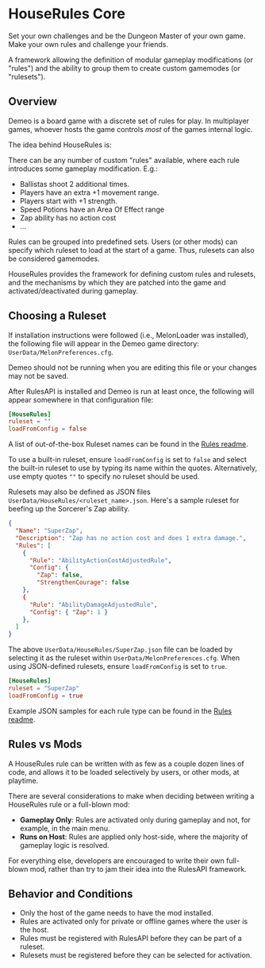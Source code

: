 # HouseRules Core

Set your own challenges and be the Dungeon Master of your own game. Make your own rules and challenge your friends.

A framework allowing the definition of modular gameplay modifications (or
"rules") and the ability to group them to create custom gamemodes (or
"rulesets").

## Overview

Demeo is a board game with a discrete set of rules for play.
In multiplayer games, whoever hosts the game controls _most_ of the games internal logic.

The idea behind HouseRules is:

There can be any number of custom "rules" available, where each rule introduces
some gameplay modification. E.g.:

- Ballistas shoot 2 additional times.
- Players have an extra +1 movement range.
- Players start with +1 strength.
- Speed Potions have an Area Of Effect range
- Zap ability has no action cost
- ...

Rules can be grouped into predefined sets.  Users (or other mods) can specify
which ruleset to load at the start of a game.  Thus, rulesets can also be
considered gamemodes.

HouseRules provides the framework for defining custom rules and rulesets, and the
mechanisms by which they are patched into the game and activated/deactivated
during gameplay.

## Choosing a Ruleset

If installation instructions were followed (i.e., MelonLoader was installed),
the following file will appear in the Demeo game directory:
`UserData/MelonPreferences.cfg`.

Demeo should not be running when you are editing this file or your changes may not be saved.

After RulesAPI is installed and Demeo is run at least once, the following will
appear somewhere in that configuration file:

```toml
[HouseRules]
ruleset = ""
loadFromConfig = false
```

A list of out-of-the-box Ruleset names can be found in the
[Rules readme](../HouseRules_Essentials/README.md).

To use a built-in ruleset, ensure `loadFromConfig` is set to `false` and select the built-in ruleset to use by typing its name within the quotes.
Alternatively, use empty quotes `""` to specify no ruleset should be used.

Rulesets may also be defined as JSON files  `UserData/HouseRules/<ruleset_name>.json`. Here's a sample ruleset for beefing up the Sorcerer's Zap ability. 

```json
{
  "Name": "SuperZap",
  "Description": "Zap has no action cost and does 1 extra damage.",
  "Rules": [
    {
      "Rule": "AbilityActionCostAdjustedRule",
      "Config": {
        "Zap": false,
        "StrengthenCourage": false
    },
    {
      "Rule": "AbilityDamageAdjustedRule",
      "Config": { "Zap": 1 }
    },
  ]
}

```

The above `UserData/HouseRules/SuperZap.json` file can be loaded by selecting it as the ruleset within `UserData/MelonPreferences.cfg`. 
When using JSON-defined rulesets, ensure `loadFromConfig` is set to `true`.

```toml
[HouseRules]
ruleset = "SuperZap"
loadFromConfig = true
```



Example JSON samples for each rule type can be found in the 
[Rules readme](../HouseRules_Essentials/README.md).

## Rules vs Mods

A HouseRules rule can be written with as few as a couple dozen lines of code,
and allows it to be loaded selectively by users, or other mods, at playtime.

There are several considerations to make when deciding between writing a
HouseRules rule or a full-blown mod:

- **Gameplay Only**: Rules are activated only during gameplay and not, for
  example, in the main menu.
- **Runs on Host**: Rules are applied only host-side, where the majority of
  gameplay logic is resolved.

For everything else, developers are encouraged to write their own full-blown
mod, rather than try to jam their idea into the RulesAPI framework. 

## Behavior and Conditions

- Only the host of the game needs to have the mod installed.
- Rules are activated only for private or offline games where the user is the host.
- Rules must be registered with RulesAPI before they can be part of a ruleset.
- Rulesets must be registered before they can be selected for activation.
